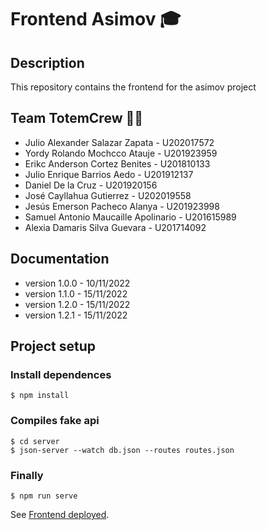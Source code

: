 # Frontend Asimov 🎓

## Description
This repository contains the frontend for the asimov project

## Team TotemCrew 👨‍💻
* Julio Alexander Salazar Zapata - U202017572
* Yordy Rolando Mochcco Atauje - U201923959
* Erikc Anderson Cortez Benites - U201810133
* Julio Enrique Barrios Aedo - U201912137
* Daniel De la Cruz - U201920156
* José Cayllahua Gutierrez - U202019558
* Jesús Emerson Pacheco Alanya - U201923998
* Samuel Antonio Maucaille Apolinario - U201615989
* Alexia Damaris Silva Guevara - U201714092
## Documentation
* version 1.0.0 - 10/11/2022
* version 1.1.0 - 15/11/2022
* version 1.2.0 - 15/11/2022
* version 1.2.1 - 15/11/2022

## Project setup

### Install dependences
```
$ npm install
```

### Compiles fake api
```
$ cd server
$ json-server --watch db.json --routes routes.json
```

### Finally
```
$ npm run serve
```

See [Frontend deployed](https://asimov-agile-202202.web.app/).
